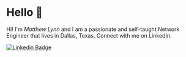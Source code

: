 

# Hello 👋

Hi! I'm _Matthew Lynn_ and I am a passionate and self-taught Network Engineer that lives in Dallas, Texas. Connect with me on LinkedIn.

[![Linkedin Badge](https://img.shields.io/badge/-MatthewLynn-blue?style=flat-square&logo=Linkedin&logoColor=white&link=https://www.linkedin.com/in/mrlynn/)](https://www.linkedin.com/in/mrlynn/)
